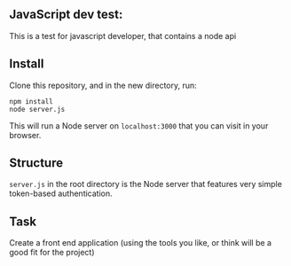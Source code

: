 ## JavaScript dev test:

This is a test for javascript developer, that contains a node api

## Install

Clone this repository, and in the new directory, run:

    npm install
    node server.js

This will run a Node server on `localhost:3000` that you can visit in
your browser.

## Structure

`server.js` in the root directory is the Node server that features
very simple token-based authentication. 

## Task

Create a front end application (using the tools you like, or think will be a good fit for the project)
